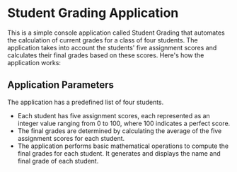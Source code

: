 # Student Grading Application
This is a simple console application called Student Grading that automates the calculation of current grades for a class of four students. The application takes into account the students' five assignment scores and calculates their final grades based on these scores. Here's how the application works:

## Application Parameters
The application has a predefined list of four students.
- Each student has five assignment scores, each represented as an integer value ranging from 0 to 100, where 100 indicates a perfect score.
- The final grades are determined by calculating the average of the five assignment scores for each student.
- The application performs basic mathematical operations to compute the final grades for each student.
It generates and displays the name and final grade of each student.

